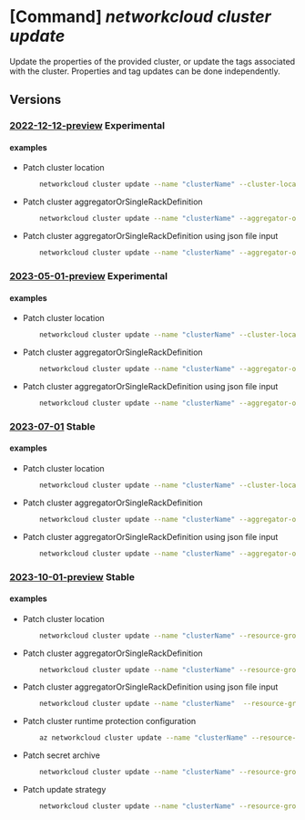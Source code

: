 # [Command] _networkcloud cluster update_

Update the properties of the provided cluster, or update the tags associated with the cluster. Properties and tag updates can be done independently.

## Versions

### [2022-12-12-preview](/Resources/mgmt-plane/L3N1YnNjcmlwdGlvbnMve30vcmVzb3VyY2Vncm91cHMve30vcHJvdmlkZXJzL21pY3Jvc29mdC5uZXR3b3JrY2xvdWQvY2x1c3RlcnMve30=/2022-12-12-preview.xml) **Experimental**

<!-- mgmt-plane /subscriptions/{}/resourcegroups/{}/providers/microsoft.networkcloud/clusters/{} 2022-12-12-preview -->

#### examples

- Patch cluster location
    ```bash
        networkcloud cluster update --name "clusterName" --cluster-location "Foo Street, 3rd Floor, row 9" --tags key1="myvalue1" key2="myvalue2" --resource-group "resourceGroupName"
    ```

- Patch cluster aggregatorOrSingleRackDefinition
    ```bash
        networkcloud cluster update --name "clusterName" --aggregator-or-single-rack-definition "{\"networkRackId\":\"/subscriptions/subscriptionId/resourceGroups/rgName/providers/Microsoft.Network/virtualNetworks/cmName/subnets/ClusterManagerSubnet\",\"rackSkuId\":\"/subscriptions/subscriptionId/providers/Microsoft.NetworkCloud/rackSkus/VLab_Single_DellR750_8C2M_x70r3_9\",\"rackSerialNumber\":\"b99m99r1\",\"rackLocation\":\"b99m99r1\",\"availabilityZone\":\"1\",\"storageApplianceConfigurationData\":[{\"rackSlot\":1,\"adminCredentials\":{\"username\":\"admin\",\"password\":\"admin\"},\"storageApplianceName\":\"name\",\"serialNumber\":\"serial\"}],\"bareMetalMachineConfigurationData\":[{\"bmcCredentials\":{\"password\":\"bmcPassword\",\"username\":\"root\"},\"bmcMacAddress\":\"AA:BB:CC:DD:E7:08\",\"bootMacAddress\":\"AA:BB:CC:F8:71:2E\",\"machineName\":\"lab00r750wkr1\",\"rackSlot\":2,\"serialNumber\":\"5HS7PK3\"},{\"bmcCredentials\":{\"password\":\"bmcPassword\",\"username\":\"root\"},\"bmcMacAddress\":\"AA:BB:CC:FD:DC:76\",\"bootMacAddress\":\"AA:BB:CC:F8:50:CA\",\"machineName\":\"lab00r750wkr8\",\"rackSlot\":11,\"serialNumber\":\"9M56PK3\"}]}"  --compute-deployment-threshold type="PercentSuccess" grouping="PerCluster" value=90 --tags key1="myvalue1" key2="myvalue2" --resource-group "resourceGroupName"
    ```

- Patch cluster aggregatorOrSingleRackDefinition using json file input
    ```bash
        networkcloud cluster update --name "clusterName" --aggregator-or-single-rack-definition ./aggregator-or-single-rack-definition.json --compute-deployment-threshold type="PercentSuccess" grouping="PerCluster" value=90 --tags key1="myvalue1" key2="myvalue2" --resource-group "resourceGroupName"
    ```

### [2023-05-01-preview](/Resources/mgmt-plane/L3N1YnNjcmlwdGlvbnMve30vcmVzb3VyY2Vncm91cHMve30vcHJvdmlkZXJzL21pY3Jvc29mdC5uZXR3b3JrY2xvdWQvY2x1c3RlcnMve30=/2023-05-01-preview.xml) **Experimental**

<!-- mgmt-plane /subscriptions/{}/resourcegroups/{}/providers/microsoft.networkcloud/clusters/{} 2023-05-01-preview -->

#### examples

- Patch cluster location
    ```bash
        networkcloud cluster update --name "clusterName" --cluster-location "Foo Street, 3rd Floor, row 9" --tags key1="myvalue1" key2="myvalue2" --resource-group "resourceGroupName"
    ```

- Patch cluster aggregatorOrSingleRackDefinition
    ```bash
        networkcloud cluster update --name "clusterName" --aggregator-or-single-rack-definition "{networkRackId:'/subscriptions/subscriptionId/resourceGroups/rgName/providers/Microsoft.Network/virtualNetworks/cmName/subnets/ClusterManagerSubnet',rackSkuId:'/subscriptions/subscriptionId/providers/Microsoft.NetworkCloud/rackSkus/VLab_Single_DellR750_8C2M_x70r3_9',rackSerialNumber:b99m99r1,rackLocation:b99m99r1,availabilityZone:1,storageApplianceConfigurationData:[{rackSlot:1,adminCredentials:{username:'adminuser',password:'password'},storageApplianceName:name,serialNumber:serial}],bareMetalMachineConfigurationData:[{bmcCredentials:{password:'bmcPassword',username:'root'},bmcMacAddress:'AA:BB:CC:DD:E7:08',bootMacAddress:'AA:BB:CC:F8:71:2E',machineName:lab00r750wkr1,rackSlot:2,serialNumber:5HS7PK3},{bmcCredentials:{password:'bmcPassword',username:'root'},bmcMacAddress:'AA:BB:CC:FD:DC:76',bootMacAddress:'AA:BB:CC:F8:50:CA',machineName:lab00r750wkr8,rackSlot:11,serialNumber:9M56PK3}]}" --compute-deployment-threshold type="PercentSuccess" grouping="PerCluster" value=90 --tags key1="myvalue1" key2="myvalue2" --resource-group "resourceGroupName
    ```

- Patch cluster aggregatorOrSingleRackDefinition using json file input
    ```bash
        networkcloud cluster update --name "clusterName" --aggregator-or-single-rack-definition ./aggregator-or-single-rack-definition.json --compute-deployment-threshold type="PercentSuccess" grouping="PerCluster" value=90 --tags key1="myvalue1" key2="myvalue2" --resource-group "resourceGroupName"
    ```

### [2023-07-01](/Resources/mgmt-plane/L3N1YnNjcmlwdGlvbnMve30vcmVzb3VyY2Vncm91cHMve30vcHJvdmlkZXJzL21pY3Jvc29mdC5uZXR3b3JrY2xvdWQvY2x1c3RlcnMve30=/2023-07-01.xml) **Stable**

<!-- mgmt-plane /subscriptions/{}/resourcegroups/{}/providers/microsoft.networkcloud/clusters/{} 2023-07-01 -->

#### examples

- Patch cluster location
    ```bash
        networkcloud cluster update --name "clusterName" --cluster-location "Foo Street, 3rd Floor, row 9" --tags key1="myvalue1" key2="myvalue2" --resource-group "resourceGroupName"
    ```

- Patch cluster aggregatorOrSingleRackDefinition
    ```bash
        networkcloud cluster update --name "clusterName" --aggregator-or-single-rack-definition "{networkRackId:'/subscriptions/subscriptionId/resourceGroups/rgName/providers/Microsoft.Network/virtualNetworks/cmName/subnets/ClusterManagerSubnet',rackSkuId:'/subscriptions/subscriptionId/providers/Microsoft.NetworkCloud/rackSkus/VLab_Single_DellR750_8C2M_x70r3_9',rackSerialNumber:b99m99r1,rackLocation:b99m99r1,availabilityZone:1,storageApplianceConfigurationData:[{rackSlot:1,adminCredentials:{username:'adminuser',password:'password'},storageApplianceName:name,serialNumber:serial}],bareMetalMachineConfigurationData:[{bmcCredentials:{password:'bmcPassword',username:'root'},bmcMacAddress:'AA:BB:CC:DD:E7:08',bootMacAddress:'AA:BB:CC:F8:71:2E',machineName:lab00r750wkr1,rackSlot:2,serialNumber:5HS7PK3},{bmcCredentials:{password:'bmcPassword',username:'root'},bmcMacAddress:'AA:BB:CC:FD:DC:76',bootMacAddress:'AA:BB:CC:F8:50:CA',machineName:lab00r750wkr8,rackSlot:11,serialNumber:9M56PK3}]}" --compute-deployment-threshold type="PercentSuccess" grouping="PerCluster" value=90 --tags key1="myvalue1" key2="myvalue2" --resource-group "resourceGroupName
    ```

- Patch cluster aggregatorOrSingleRackDefinition using json file input
    ```bash
        networkcloud cluster update --name "clusterName" --aggregator-or-single-rack-definition ./aggregator-or-single-rack-definition.json --compute-deployment-threshold type="PercentSuccess" grouping="PerCluster" value=90 --tags key1="myvalue1" key2="myvalue2" --resource-group "resourceGroupName"
    ```

### [2023-10-01-preview](/Resources/mgmt-plane/L3N1YnNjcmlwdGlvbnMve30vcmVzb3VyY2Vncm91cHMve30vcHJvdmlkZXJzL21pY3Jvc29mdC5uZXR3b3JrY2xvdWQvY2x1c3RlcnMve30=/2023-10-01-preview.xml) **Stable**

<!-- mgmt-plane /subscriptions/{}/resourcegroups/{}/providers/microsoft.networkcloud/clusters/{} 2023-10-01-preview -->

#### examples

- Patch cluster location
    ```bash
        networkcloud cluster update --name "clusterName" --resource-group "resourceGroupName" --cluster-location "Foo Street, 3rd Floor, row 9" --tags key1="myvalue1" key2="myvalue2"
    ```

- Patch cluster aggregatorOrSingleRackDefinition
    ```bash
        networkcloud cluster update --name "clusterName" --resource-group "resourceGroupName --aggregator-or-single-rack-definition "{networkRackId:'/subscriptions/subscriptionId/resourceGroups/rgName/providers/Microsoft.Network/virtualNetworks/cmName/subnets/ClusterManagerSubnet',rackSkuId:'/subscriptions/subscriptionId/providers/Microsoft.NetworkCloud/rackSkus/VLab_Single_DellR750_8C2M_x70r3_9',rackSerialNumber:b99m99r1,rackLocation:b99m99r1,availabilityZone:1,storageApplianceConfigurationData:[{rackSlot:1,adminCredentials:{username:'adminuser',password:'password'},storageApplianceName:name,serialNumber:serial}],bareMetalMachineConfigurationData:[{bmcCredentials:{password:'bmcPassword',username:'root'},bmcMacAddress:'AA:BB:CC:DD:E7:08',bootMacAddress:'AA:BB:CC:F8:71:2E',machineName:lab00r750wkr1,rackSlot:2,serialNumber:5HS7PK3},{bmcCredentials:{password:'bmcPassword',username:'root'},bmcMacAddress:'AA:BB:CC:FD:DC:76',bootMacAddress:'AA:BB:CC:F8:50:CA',machineName:lab00r750wkr8,rackSlot:11,serialNumber:9M56PK3}]}" --compute-deployment-threshold type="PercentSuccess" grouping="PerCluster" value=90 --tags key1="myvalue1" key2="myvalue2"
    ```

- Patch cluster aggregatorOrSingleRackDefinition using json file input
    ```bash
        networkcloud cluster update --name "clusterName"  --resource-group "resourceGroupName" --aggregator-or-single-rack-definition ./aggregator-or-single-rack-definition.json --compute-deployment-threshold type="PercentSuccess" grouping="PerCluster" value=90 --tags key1="myvalue1" key2="myvalue2"
    ```

- Patch cluster runtime protection configuration
    ```bash
        az networkcloud cluster update --name "clusterName" --resource-group "resourceGroupName" --runtime-protection enforcement-level="OnDemand"
    ```

- Patch secret archive
    ```bash
        networkcloud cluster update --name "clusterName" --resource-group "resourceGroupName" --secret-archive use-key-vault=True key-vault-id="/subscriptions/subscriptionId/resourceGroups/resourceGroupName/providers/Microsoft.KeyVault/vaults/keyVaultName"
    ```

- Patch update strategy
    ```bash
        networkcloud cluster update --name "clusterName" --resource-group "resourceGroupName" --update-strategy strategy-type="Rack" threshold-type="CountSuccess" threshold-value=4 max-unavailable=4 wait-time-minutes=10
    ```
